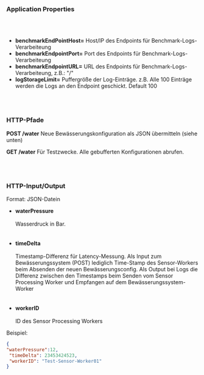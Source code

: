  

<h3><b>Application Properties</b></h3>
<br></br>
<ul>
  <li><b>benchmarkEndPointHost=</b> Host/IP des Endpoints für Benchmark-Logs-Verarbeiteung </li>
 <li><b>benchmarkEndpointPort=</b> Port des Endpoints für Benchmark-Logs-Verarbeiteung </li>
 <li><b>benchmarkEndpointURL=</b>  URL des Endpoints für Benchmark-Logs-Verarbeiteung, z.B.: "/" </li>
  <li><b>logStorageLimit=</b>  Puffergröße der Log-Einträge. z.B. Alle 100 Einträge werden die Logs an den Endpoint geschickt. Default 100</li>
</ul>

<br></br>
<h3>HTTP-Pfade</h3>
<p><b>POST /water</b> Neue Bewässerungskonfiguration als JSON übermitteln (siehe unten)</p>
<p><b>GET /water</b> Für Testzwecke. Alle gebufferten Konfigurationen abrufen.</p>
<br></br>

<h3><b>HTTP-Input/Output</b></h3>
 <p>Format: JSON-Datein</p>
<ul>
  <li><b>waterPressure</b> <br></br>Wasserdruck in Bar.  </li><br></br>
 <li><b>timeDelta</b> <br></br> Timestamp-Differenz für Latency-Messung. Als Input zum Bewässerungssystem (POST) 
 lediglich Time-Stamp des Sensor-Workers beim Absenden der neuen Bewässerungsconfig. Als Output bei Logs die Differenz zwischen den Timestamps beim Senden vom Sensor Processing Worker und Empfangen auf dem Bewässerungssystem-Worker  </li> <br></br>
  <li><b>workerID</b> <br></br>  ID des Sensor Processing Workers </li>
</ul>
<p>Beispiel: </p>

```JSON
{
"waterPressure":12,
 "timeDelta": 23453424523,
 "workerID": "Test-Sensor-Worker01"
}
```
